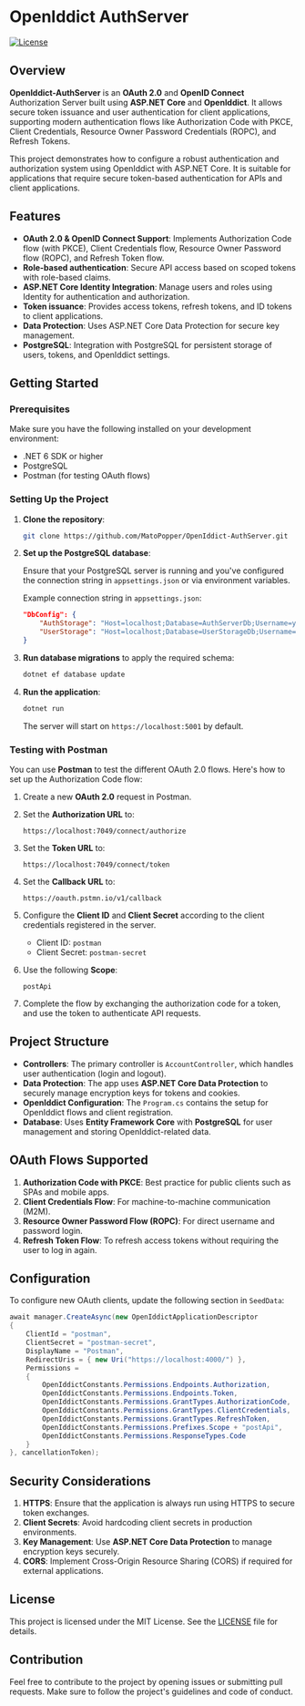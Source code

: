 
# OpenIddict AuthServer

[![License](https://img.shields.io/badge/license-MIT-green.svg)](https://github.com/MatoPopper/OpenIddict-AuthServer/blob/main/LICENSE)

## Overview

**OpenIddict-AuthServer** is an **OAuth 2.0** and **OpenID Connect** Authorization Server built using **ASP.NET Core** and **OpenIddict**. It allows secure token issuance and user authentication for client applications, supporting modern authentication flows like Authorization Code with PKCE, Client Credentials, Resource Owner Password Credentials (ROPC), and Refresh Tokens.

This project demonstrates how to configure a robust authentication and authorization system using OpenIddict with ASP.NET Core. It is suitable for applications that require secure token-based authentication for APIs and client applications.

## Features

- **OAuth 2.0 & OpenID Connect Support**: Implements Authorization Code flow (with PKCE), Client Credentials flow, Resource Owner Password flow (ROPC), and Refresh Token flow.
- **Role-based authentication**: Secure API access based on scoped tokens with role-based claims.
- **ASP.NET Core Identity Integration**: Manage users and roles using Identity for authentication and authorization.
- **Token issuance**: Provides access tokens, refresh tokens, and ID tokens to client applications.
- **Data Protection**: Uses ASP.NET Core Data Protection for secure key management.
- **PostgreSQL**: Integration with PostgreSQL for persistent storage of users, tokens, and OpenIddict settings.

## Getting Started

### Prerequisites

Make sure you have the following installed on your development environment:

- .NET 6 SDK or higher
- PostgreSQL
- Postman (for testing OAuth flows)

### Setting Up the Project

1. **Clone the repository**:

   ```bash
   git clone https://github.com/MatoPopper/OpenIddict-AuthServer.git
   ```

2. **Set up the PostgreSQL database**:

   Ensure that your PostgreSQL server is running and you've configured the connection string in `appsettings.json` or via environment variables.

   Example connection string in `appsettings.json`:

   ```json
   "DbConfig": {
       "AuthStorage": "Host=localhost;Database=AuthServerDb;Username=yourUsername;Password=yourPassword",
       "UserStorage": "Host=localhost;Database=UserStorageDb;Username=yourUsername;Password=yourPassword"
   }
   ```

3. **Run database migrations** to apply the required schema:

   ```bash
   dotnet ef database update
   ```

4. **Run the application**:

   ```bash
   dotnet run
   ```

   The server will start on `https://localhost:5001` by default.

### Testing with Postman

You can use **Postman** to test the different OAuth 2.0 flows. Here's how to set up the Authorization Code flow:

1. Create a new **OAuth 2.0** request in Postman.
2. Set the **Authorization URL** to:
   
   ```plaintext
   https://localhost:7049/connect/authorize
   ```

3. Set the **Token URL** to:

   ```plaintext
   https://localhost:7049/connect/token
   ```

4. Set the **Callback URL** to:

   ```plaintext
   https://oauth.pstmn.io/v1/callback
   ```

5. Configure the **Client ID** and **Client Secret** according to the client credentials registered in the server.

   - Client ID: `postman`
   - Client Secret: `postman-secret`

6. Use the following **Scope**:

   ```plaintext
   postApi
   ```

7. Complete the flow by exchanging the authorization code for a token, and use the token to authenticate API requests.

## Project Structure

- **Controllers**: The primary controller is `AccountController`, which handles user authentication (login and logout).
- **Data Protection**: The app uses **ASP.NET Core Data Protection** to securely manage encryption keys for tokens and cookies.
- **OpenIddict Configuration**: The `Program.cs` contains the setup for OpenIddict flows and client registration.
- **Database**: Uses **Entity Framework Core** with **PostgreSQL** for user management and storing OpenIddict-related data.

## OAuth Flows Supported

1. **Authorization Code with PKCE**: Best practice for public clients such as SPAs and mobile apps.
2. **Client Credentials Flow**: For machine-to-machine communication (M2M).
3. **Resource Owner Password Flow (ROPC)**: For direct username and password login.
4. **Refresh Token Flow**: To refresh access tokens without requiring the user to log in again.

## Configuration

To configure new OAuth clients, update the following section in `SeedData`:

```csharp
await manager.CreateAsync(new OpenIddictApplicationDescriptor
{
    ClientId = "postman",
    ClientSecret = "postman-secret",
    DisplayName = "Postman",
    RedirectUris = { new Uri("https://localhost:4000/") },
    Permissions =
    {
        OpenIddictConstants.Permissions.Endpoints.Authorization,
        OpenIddictConstants.Permissions.Endpoints.Token,
        OpenIddictConstants.Permissions.GrantTypes.AuthorizationCode,
        OpenIddictConstants.Permissions.GrantTypes.ClientCredentials,
        OpenIddictConstants.Permissions.GrantTypes.RefreshToken,
        OpenIddictConstants.Permissions.Prefixes.Scope + "postApi",
        OpenIddictConstants.Permissions.ResponseTypes.Code
    }
}, cancellationToken);
```

## Security Considerations

1. **HTTPS**: Ensure that the application is always run using HTTPS to secure token exchanges.
2. **Client Secrets**: Avoid hardcoding client secrets in production environments.
3. **Key Management**: Use **ASP.NET Core Data Protection** to manage encryption keys securely.
4. **CORS**: Implement Cross-Origin Resource Sharing (CORS) if required for external applications.

## License

This project is licensed under the MIT License. See the [LICENSE](https://github.com/MatoPopper/OpenIddict-AuthServer/blob/main/LICENSE) file for details.

## Contribution

Feel free to contribute to the project by opening issues or submitting pull requests. Make sure to follow the project's guidelines and code of conduct.
